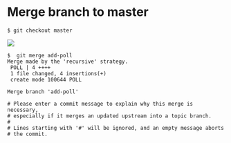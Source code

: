 # Merge branch to master

```
$ git checkout master
```
![](images/local/switch-to-master-2.png)


```
$  git merge add-poll
Merge made by the 'recursive' strategy.
 POLL | 4 ++++
 1 file changed, 4 insertions(+)
 create mode 100644 POLL
```


```
Merge branch 'add-poll'

# Please enter a commit message to explain why this merge is necessary,
# especially if it merges an updated upstream into a topic branch.
#
# Lines starting with '#' will be ignored, and an empty message aborts
# the commit.
```


